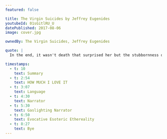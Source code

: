 ```yaml
---
featured: false

title: The Virgin Suicides by Jeffrey Eugenides
youtubeId: 01sGitlRU_U
datePublished: 2017-08-06
image: cover.jpg

ownedBy: The Virgin Suicides, Jeffrey Eugenides

quote: |
  In the end, it wasn't death that surprised her but the stubbornness of life

timestamps:
  - t: 10
    text: Summary
  - t: 2:54
    text: HOW MUCH I LOVE IT
  - t: 3:07
    text: Language
  - t: 4:30
    text: Narrator
  - t: 5:30
    text: Gaslighting Narrator
  - t: 6:50
    text: Evocative Esoteric Ethereality
  - t: 8:27
    text: Bye
---
```

